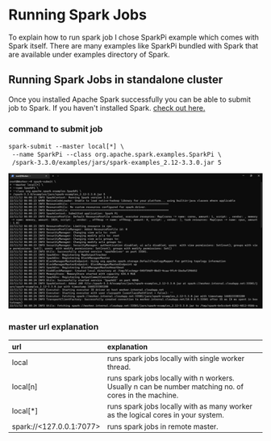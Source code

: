 # Running Spark Jobs
To explain how to run spark job I chose SparkPi example which comes with Spark itself.
There are many examples like SparkPi bundled with Spark that are available under examples directory of Spark.

## Running Spark Jobs in standalone cluster
Once you installed Apache Spark successfully you can be able to submit job to Spark.
If you haven't installed Spark. [check out here.](https://github.com/hariharasudhan006/Spark-Guide-for-Java/blob/433378f82db423b91a28ca7f8f3fabf9cca15bbb/Documentations/Installation%20of%20spark/installation_of_spark.md)

### command to submit job
~~~
spark-submit --master local[*] \
 --name SparkPi --class org.apache.spark.examples.SparkPi \
 /spark-3.3.0/examples/jars/spark-examples_2.12-3.3.0.jar 5
~~~
![example running screenshot](example_local_standalone.png)

### master url explanation
| url                      | explanation                                                                                           |
|:-------------------------|:------------------------------------------------------------------------------------------------------|
| local                    | runs spark jobs locally with single worker thread.                                                    |
| local[n]                 | runs spark jobs locally with n workers. Usually n can be number matching no. of cores in the machine. |
| local[*]                 | runs spark jobs locally with as many worker as the logical cores in your system.                      |
| spark://<127.0.0.1:7077> | runs spark jobs in remote master.                                                                     |